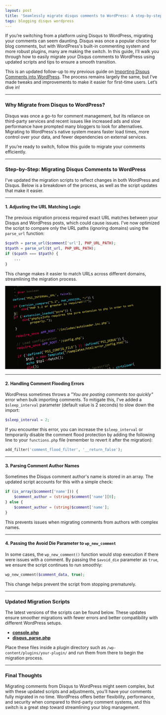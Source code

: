 ```yaml
---
layout: post
title: 'Seamlessly migrate disqus comments to WordPress: A step-by-step guide'
tags: blogging disqus wordpress
---
```

If you’re switching from a platform using Disqus to WordPress, migrating your comments can seem daunting. Disqus was once a popular choice for blog comments, but with WordPress's built-in commenting system and more robust plugins, many are making the switch. In this guide, I’ll walk you through how to easily migrate your Disqus comments to WordPress using updated scripts and tips to ensure a smooth transition. 

This is an updated follow-up to my previous guide on [Importing Disqus Comments into WordPress](/blog/2017/09/demystifying-comments-migration-from-disqus-to-wordpress.html). The process remains largely the same, but I’ve made tweaks and improvements to make it easier for first-time users. Let’s dive in!

---

### Why Migrate from Disqus to WordPress?

Disqus was once a go-to for comment management, but its reliance on third-party services and recent issues like increased ads and slow performance have prompted many bloggers to look for alternatives. Migrating to WordPress's native system means faster load times, more control over your data, and fewer dependencies on external services.

If you’re ready to switch, follow this guide to migrate your comments efficiently.

---

### Step-by-Step: Migrating Disqus Comments to WordPress

I've updated the migration scripts to reflect changes in both WordPress and Disqus. Below is a breakdown of the process, as well as the script updates that make it easier.

---

#### 1. Adjusting the URL Matching Logic

The previous migration process required exact URL matches between your Disqus and WordPress posts, which could cause issues. I've now optimized the script to compare only the URL paths (ignoring domains) using the `parse_url` function:

```php
$cpath = parse_url($comment['url'], PHP_URL_PATH);
$tpath = parse_url($t_url, PHP_URL_PATH);
if ($cpath === $tpath) {
    ...
}
```

This change makes it easier to match URLs across different domains, streamlining the migration process.

![php code](/uploads/code-php.jpeg)

---

#### 2. Handling Comment Flooding Errors

WordPress sometimes throws a *"You are posting comments too quickly"* error when bulk importing comments. To mitigate this, I've added a `$sleep_interval` parameter (default value is 2 seconds) to slow down the import:

```php
$sleep_interval = 2;
```

If you encounter this error, you can increase the `$sleep_interval` or temporarily disable the comment flood protection by adding the following line to your `functions.php` file (remember to revert it after the migration):

```php
add_filter('comment_flood_filter', '__return_false');
```

---

#### 3. Parsing Comment Author Names

Sometimes the Disqus comment author's name is stored in an array. The updated script accounts for this with a simple check:

```php
if (is_array($comment['name'])) {
    $comment_author = (string)$comment['name'][0];
} else {
    $comment_author = (string)$comment['name'];
}
```

This prevents issues when migrating comments from authors with complex names.

---

#### 4. Passing the Avoid Die Parameter to `wp_new_comment`

In some cases, the `wp_new_comment()` function would stop execution if there were issues with a comment. By passing the `$avoid_die` parameter as `true`, we ensure the script continues to run smoothly:

```php
wp_new_comment($comment_data, true);
```

This change helps prevent the script from stopping prematurely.

---

### Updated Migration Scripts

The latest versions of the scripts can be found below. These updates ensure smoother migrations with fewer errors and better compatibility with different WordPress setups. 

- **[console.php](https://gist.github.com/prahladyeri/e22e4e232416ff841be670601b396c62)**
- **[disqus_parse.php](https://gist.github.com/prahladyeri/d1e19d8a6d0c7ff23fe3e15f9050b6d3)**

Place these files inside a plugin directory such as `/wp-content/plugins/your-plugin/` and run them from there to begin the migration process.

---

### Final Thoughts

Migrating comments from Disqus to WordPress might seem complex, but with these updated scripts and adjustments, you’ll have your comments fully migrated in no time. WordPress offers better flexibility, performance, and security when compared to third-party comment systems, and this switch is a great step toward streamlining your blog management.